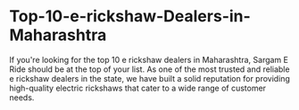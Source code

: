 # Top-10-e-rickshaw-Dealers-in-Maharashtra
If you're looking for the top 10 e rickshaw dealers in Maharashtra, Sargam E Ride should be at the top of your list. As one of the most trusted and reliable e rickshaw dealers in the state, we have built a solid reputation for providing high-quality electric rickshaws that cater to a wide range of customer needs. 
